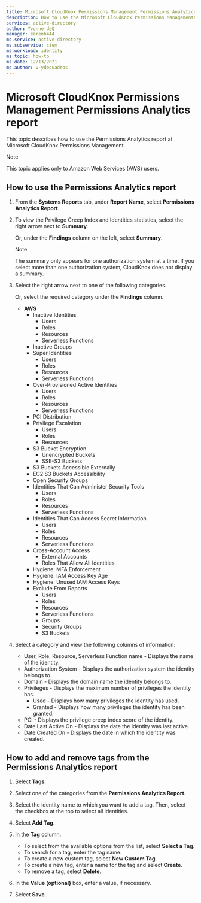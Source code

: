 ```yaml
---
title: Microsoft CloudKnox Permissions Management Permissions Analytics report
description: How to use the Microsoft CloudKnox Permissions ManagementPermissions Analytics report.
services: active-directory
author: Yvonne-deQ
manager: karenh444
ms.service: active-directory
ms.subservice: ciem
ms.workload: identity
ms.topic: how-to
ms.date: 12/13/2021
ms.author: v-ydequadros
---
```


# Microsoft CloudKnox Permissions Management Permissions Analytics report

This topic describes how to use the Permissions Analytics report at Microsoft CloudKnox Permissions Management.

> [!NOTE]
> This topic applies only to Amazon Web Services (AWS) users.

## How to use the Permissions Analytics report 

1. From the **Systems Reports** tab, under **Report Name**, select **Permissions Analytics Report**.
2. To view the Privilege Creep Index and Identities statistics, select the right arrow next to **Summary**. 

    Or, under the **Findings** column on the left, select **Summary**.

	> [!NOTE]
    > The summary only appears for one authorization system at a time. If you select more than one authorization system, CloudKnox does not display a summary.

3. Select the right arrow next to one of the following categories.

    Or, select the required category under the **Findings** column.

	- **AWS**
		- Inactive Identities
			- Users
			- Roles
			- Resources
			- Serverless Functions
		- Inactive Groups
		- Super Identities
			- Users
			- Roles
			- Resources
			- Serverless Functions
		- Over-Provisioned Active Identities
			- Users
			- Roles
			- Resources
			- Serverless Functions
		- PCI Distribution
		- Privilege Escalation
			- Users
			- Roles
			- Resources
		- S3 Bucket Encryption
			- Unencrypted Buckets
			- SSE-S3 Buckets
		- S3 Buckets Accessible Externally
		- EC2 S3 Buckets Accessibility
		- Open Security Groups
		- Identities That Can Administer Security Tools
			- Users
			- Roles
			- Resources
			- Serverless Functions
		- Identities That Can Access Secret Information
			- Users
			- Roles
			- Resources
			- Serverless Functions
		- Cross-Account Access
			- External Accounts
			- Roles That Allow All Identities
		- Hygiene: MFA Enforcement
		- Hygiene: IAM Access Key Age
		- Hygiene: Unused IAM Access Keys
		- Exclude From Reports
			- Users
			- Roles
			- Resources
			- Serverless Functions
			- Groups
			- Security Groups
			- S3 Buckets

<!---Do we need to list all these options?--->

4. Select a category and view the following columns of information:

	- User, Role, Resource, Serverless Function name - Displays the name of the identity.
	- Authorization System - Displays the authorization system the identity belongs to.
	- Domain - Displays the domain name the identity belongs to.
	- Privileges - Displays the maximum number of privileges the identity has.
		- Used - Displays how many privileges the identity has used.
		- Granted - Displays how many privileges the identity has been granted.
	- PCI - Displays the privilege creep index score of the identity.
	- Date Last Active On - Displays the date the identity was last active.
	- Date Created On - Displays the date in which the identity was created.


## How to add and remove tags from the Permissions Analytics report

1. Select **Tags**.

2. Select one of the categories from the **Permissions Analytics Report**.

     <!---For more information, see [How to use the Permissions Analytics Report](cloudknox-prod-reports.md#how-to-use-the-Permissions-Analytics-Report).--->

3. Select the identity name to which you want to add a tag. Then, select the checkbox at the top to select all identities.

4. Select **Add Tag**.

5. In the **Tag** column: 
    - To select from the available options from the list, select **Select a Tag**.
    - To search for a tag, enter the tag name.
    - To create a new custom tag, select  **New Custom Tag**.
    - To create a new tag, enter a name for the tag and select **Create**.
    - To remove a tag, select **Delete**.

6. In the **Value (optional)** box, enter a value, if necessary.

7. Select **Save**.
 
<!---## Next steps--->
